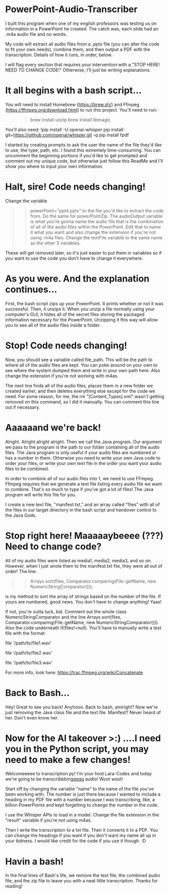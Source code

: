 # PowerPoint-Audio-Transcriber

I built this program when one of my english professors was testing us on information in a PowerPoint he created. The catch was, each slide had an .m4a audio file and no words. 

My code will extract all audio files from a .pptx file (you can alter the code to fit your own needs), combine them, and then output a PDF with the transcription. Details of how it runs, in order, below. 

I will flag every section that requires your intervention with a "STOP HERE! NEED TO CHANGE CODE!" Otherwise, I'll just be writing explanations. 

# It all begins with a bash script... 
You will need to install Homebrew (https://brew.sh/) and Ffmpeg (https://ffmpeg.org/download.html) to run this project. 
You'll need to run: 
>> brew install unzip 
>> brew install libmagic 

You'll also need: 
!pip install -U openai-whisper
pip install git+https://github.com/openai/whisper.git -q
pip install fpdf 

I started by creating prompts to ask the user the name of the file they'd like to use, the type, path, etc. I found this extremely time-consuming. You can uncomment the beginning portions if you'd like to get prompted and comment out my unique code, but otherwise just follow this ReadMe and I'll show you where to input your own information. 

# Halt, sire! Code needs changing!
Change the variable 
>> powerPoint="ppt4.pptx"
to the file you'd like to extract the code from. Do the same for powerPointZip. The audioOutput variable is what you're gonna name the audio file that is the combination of all of the audio files within the PowerPoint. Edit that to name it what you want and also change the extension if you're not using .m4a files. 
Change the textFile variable to the same name as the other 3 variables. 

These will get removed later, so it's just easier to put them in variables so if you want to use the code you don't have to change it everywhere. 

# As you were. And the explanation continues...
First, the bash script zips up your PowerPoint. It prints whether or not it was successful. Then, it unzips it. When you unzip a file normally using your computer's GUI, it hides all of the secret files storing the packaged information necessary for the PowerPoint. Unzipping it this way will allow you to see all of the audio files inside a folder. 

# Stop! Code needs changing!
Now, you should see a variable called file_path. This will be the path to where all of the audio files are kept. You can poke around on your own to see where the system dumped them and write in your own path here. Also change the extension if you're not working with m4as. 

The next line finds all of the audio files, places them in a new folder we created earlier, and then deletes everything else except for the code we need. For some reason, for me, the rm "[Content_Types].xml" wasn't getting removed on this command, so I did it manually. You can comment this line out if necessary. 

# Aaaaaand we're back! 
Alright. Alright alright alright. Then we call the Java program. Our argument we pass to the program is the path to our folder containing all of the audio files. The Java program is only useful if your audio files are numbered or has a number in them. Otherwise you need to write your own Java code to order your files, or write your own text file in the order you want your audio files to be combined. 

In order to combine all of our audio files into 1, we need to use FFmpeg. Ffmpeg requires that we generate a text file listing every audio file we want to combine. That's so much to type if you've got a lot of files! The Java program will write this file for you. 

I create a new text file, "manifest.txt," and an array called "files" with all of the files in our target directory in the bash script and handover control to the Java Gods. 

# Stop right here! Maaaaaybeeee (???) Need to change code?
All of my audio files were listed as media1, media2, media3, and so on. However, when I just wrote them to the manifest.txt file, they were all out of order! The line: 

>> Arrays.sort(files, Comparator.comparing(File::getName, new NumericStringComparator()));

is my method to sort the array of strings based on the number of the file. If yours are numbered, good news. You don't have to change anything! Yaas! 

If not, you're outta luck, kid. Comment out the whole class NumericStringComparator and the line Arrays.sort(files, Comparator.comparing(File::getName, new NumericStringComparator())). Also the code underneath if(files!=null). You'll have to manually write a text file with the format: 

file '/path/to/file1.wav' 

file '/path/to/file2.wav'

file '/path/to/file3.wav'

For more info, look here: https://trac.ffmpeg.org/wiki/Concatenate 

# Back to Bash... 
Hey! Great to see you back! Anyhooo. Back to bash, amiright? Now we're just removing the Java class file and the text file. Manifest? Never heard of her. Don't even know her. 

# Now for the AI takeover >:) ....I need you in the Python script, you may need to make a few changes!
Welcomeeeee to transcription.py! I'm your host Lara-Codes and today we're going to be transcribbbinggggg audio! Woot woot! 

Start off by changing the variable "name" to the name of the file you've been working with. The number is just there because I wanted to include a heading in my PDF file with a number because I was transcribing, like, a billion PowerPoints and kept forgetting to change the number in the code. 

I use the Whisper APIs to load in a model. Change the file extension in the "result" variable if you're not using m4as. 

Then I write the transcription to a txt file. Then it converts it to a PDF. You can change the headings if you want if you don't want my name all up in your bidness. I would like credit for the code if you use it though. :D 

# Havin a bash! 
In the final lines of Bash's life, we remove the text file, the combined audio file, and the zip file to leave you with a neat little transcription. Thanks for reading! 







